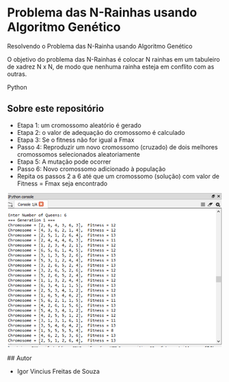 
# Problema das N-Rainhas usando Algoritmo Genético
Resolvendo o Problema das N-Rainha usando Algoritmo Genético

O objetivo do problema das N-Rainhas é colocar N rainhas em um tabuleiro de xadrez N x N, de modo que nenhuma rainha esteja em conflito com as outras.


Python
## Sobre este repositório

- Etapa 1: um cromossomo aleatório é gerado
- Etapa 2: o valor de adequação do cromossomo é calculado
- Etapa 3: Se o fitness não for igual a Fmax
- Passo 4: Reproduzir um novo cromossomo (cruzado) de dois melhores cromossomos selecionados aleatoriamente
- Etapa 5: A mutação pode ocorrer
- Passo 6: Novo cromossomo adicionado à população
- Repita os passos 2 a 6 até que um cromossomo (solução) com valor de Fitness = Fmax seja encontrado

<p align="center">
 <img src="https://github.com/igor1043/N-RainhasAlgoritmoGen-tico/blob/main/Previa.png" width="500">
</p>  
## Autor

* Igor Vincius Freitas de Souza
